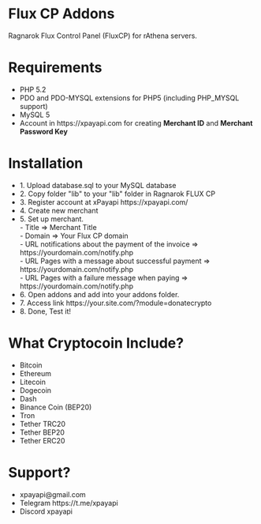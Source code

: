 # Flux CP Addons
Ragnarok Flux Control Panel (FluxCP) for rAthena servers.

<h1>Requirements</h1>
<ul>
<li>PHP 5.2</li>
<li>PDO and PDO-MYSQL extensions for PHP5 (including PHP_MYSQL support)</li>
<li>MySQL 5</li>
<li>Account in https://xpayapi.com for creating <strong>Merchant ID</strong> and <strong>Merchant Password Key</strong></li>
</ul>

<h1>Installation</h1>
<ul>
<li>1. Upload database.sql to your MySQL database</li>
<li>2. Copy folder "lib" to your "lib" folder in Ragnarok FLUX CP</li>
<li>3. Register account at xPayapi https://xpayapi.com/</li>
<li>4. Create new merchant</li>
<li>5. Set up merchant.
<br/>- Title => Merchant Title
<br/>- Domain => Your Flux CP domain
<br/>- URL notifications about the payment of the invoice => https://yourdomain.com/notify.php
<br/>- URL Pages with a message about successful payment =>  https://yourdomain.com/notify.php
<br/>- URL Pages with a failure message when paying => https://yourdomain.com/notify.php</li>
<li>6. Open addons and add into your addons folder.</li>
<li>7. Access link https://your.site.com/?module=donatecrypto
<li>8. Done, Test it!</li>
</ul>

<h1>What Cryptocoin Include?</h1>
<ul>
<li>Bitcoin</li>
<li>Ethereum</li>
<li>Litecoin</li>
<li>Dogecoin</li>
<li>Dash</li>
<li>Binance Coin (BEP20)</li>
<li>Tron</li>
<li>Tether TRC20</li>
<li>Tether BEP20</li>
<li>Tether ERC20</li>
</ul>

<h1>Support?</h1>
<ul>
<li>xpayapi@gmail.com</li>
<li>Telegram https://t.me/xpayapi</li>
<li>Discord xpayapi</li>
</ul>